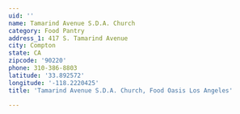 ```yaml
---
uid: ''
name: Tamarind Avenue S.D.A. Church
category: Food Pantry
address_1: 417 S. Tamarind Avenue
city: Compton
state: CA
zipcode: '90220'
phone: 310-386-8803
latitude: '33.892572'
longitude: '-118.2220425'
title: 'Tamarind Avenue S.D.A. Church, Food Oasis Los Angeles'

---
```

